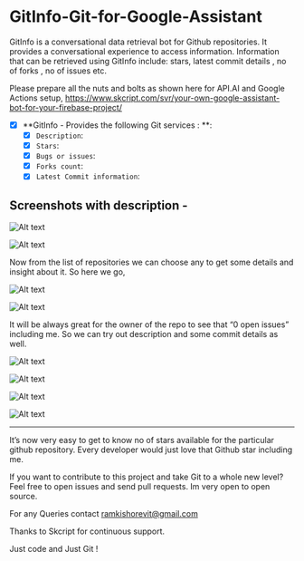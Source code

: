 # GitInfo-Git-for-Google-Assistant
GitInfo is a conversational data retrieval bot for Github repositories. It provides a conversational experience to access information. Information that can be retrieved using GitInfo include: stars, latest commit details , no of forks , no of issues etc.

Please prepare all the nuts and bolts as shown here for API.AI and Google Actions setup, https://www.skcript.com/svr/your-own-google-assistant-bot-for-your-firebase-project/


- [x] **GitInfo - Provides the following Git services : **: 
  - [x] `Description`: 
  - [x] `Stars`:
  - [x] `Bugs or issues`:
  - [x] `Forks count`:
  - [x] `Latest Commit information`:

Screenshots with description -
------------------------------------

![Alt text](https://github.com/Ramkishorevit/GitInfo-Git-for-Google-Assistant/blob/master/public/1.png "")

![Alt text](https://github.com/Ramkishorevit/GitInfo-Git-for-Google-Assistant/blob/master/public/2.png "")

Now from the list of repositories we can choose any to get some details and insight about it. So here we go,

![Alt text](https://github.com/Ramkishorevit/GitInfo-Git-for-Google-Assistant/blob/master/public/3.png "")

![Alt text](https://github.com/Ramkishorevit/GitInfo-Git-for-Google-Assistant/blob/master/public/4.png "")

It will be always great for the owner of the repo to see that “0 open issues” including me. So we can try out description and some commit details as well.

![Alt text](https://github.com/Ramkishorevit/GitInfo-Git-for-Google-Assistant/blob/master/public/5.png "")

![Alt text](https://github.com/Ramkishorevit/GitInfo-Git-for-Google-Assistant/blob/master/public/6.png "")

![Alt text](https://github.com/Ramkishorevit/GitInfo-Git-for-Google-Assistant/blob/master/public/7.png "")

![Alt text](https://github.com/Ramkishorevit/GitInfo-Git-for-Google-Assistant/blob/master/public/8.png "")

------------------------------------

It’s now very easy to get to know no of stars available for the particular github repository. Every developer would just love that Github star including me.
 
If you want to contribute to this project and take Git to a whole new level? Feel free to open issues and send pull requests. Im very open to open source.

For any Queries contact ramkishorevit@gmail.com
 
Thanks to Skcript for continuous support.
 
Just code and
Just Git !

